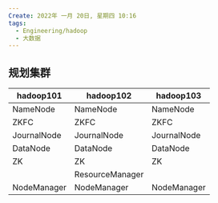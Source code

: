 ```yaml
---
Create: 2022年 一月 20日, 星期四 10:16
tags: 
  - Engineering/hadoop
  - 大数据
---
```


## 规划集群

| hadoop101   | hadoop102       | hadoop103   |
| ----------- | --------------- | ----------- |
| NameNode    | NameNode        | NameNode    |
| ZKFC        | ZKFC            | ZKFC        |
| JournalNode | JournalNode     | JournalNode |
| DataNode    | DataNode        | DataNode    |
| ZK          | ZK              | ZK          |
|             | ResourceManager |             |
| NodeManager | NodeManager     | NodeManager |




